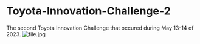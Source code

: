 # Toyota-Innovation-Challenge-2
The second Toyota Innovation Challenge that occured during May 13-14 of 2023.
![file.jpg](https://github.com/mahir-mahota/Toyota_Innovation_Challenge_2/blob/main/file.jpg?raw=true)
